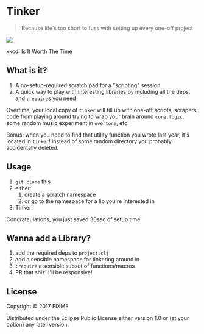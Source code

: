 # Tinker

> Because life's too short to fuss with setting up every one-off project

![](https://imgs.xkcd.com/comics/is_it_worth_the_time.png)


[xkcd: Is It Worth The Time](https://imgs.xkcd.com/comics/is_it_worth_the_time.png)

## What is it?

1. A no-setup-required scratch pad for a "scripting" session
2. A quick way to play with interesting libraries by including all the deps, and `:require`s you need

Overtime, your local copy of `tinker` will fill up with one-off scripts, scrapers, code from playing around trying to wrap your brain around `core.logic`, some random music experiment in `overtone`, etc. 

Bonus: when you need to find that utility function you wrote last year, it's located in `tinker`! instead of some random directory you probably accidentally deleted.

## Usage

1. `git clone` this
2. either:
    1. create a scratch namespace
    2. or go to the namespace for a lib you're interested in
3. Tinker!

Congrataulations, you just saved 30sec of setup time!

## Wanna add a Library?

1. add the required deps to `project.clj`
2. add a sensible namespace for tinkering around in
3. `:require` a sensible subset of functions/macros
4. PR that shiz! I'll be responsive!

## License

Copyright © 2017 FIXME

Distributed under the Eclipse Public License either version 1.0 or (at
your option) any later version.
